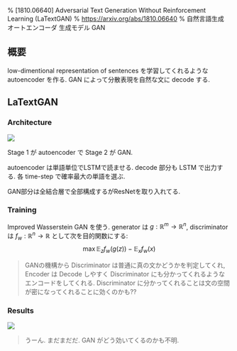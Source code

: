 % [1810.06640] Adversarial Text Generation Without Reinforcement Learning (LaTextGAN)
% https://arxiv.org/abs/1810.06640
% 自然言語生成 オートエンコーダ 生成モデル GAN

## 概要

low-dimentional representation of sentences を学習してくれるような autoencoder を作る.
GAN によって分散表現を自然な文に decode する.

## LaTextGAN

### Architecture

![](https://i.imgur.com/uEj2x9p.png)

Stage 1 が autoencoder で Stage 2 が GAN.

autoencoder は単語単位でLSTMで読ませる.
decode 部分も LSTM で出力する. 各 time-step で確率最大の単語を選ぶ.

GAN部分は全結合層で全部構成するがResNetを取り入れてる.

### Training

Improved Wasserstein GAN を使う.
generator は $g : \mathbb R^m \to \mathbb R^n$,
discriminator は $f_w : \mathbb R^n \to \mathbb R$ として次を目的関数にする:
$$\max \mathbb{E}_z f_w(g(z)) - \mathbb{E}_x f_w(x)$$

> GANの機構から Discriminator は普通に真の文かどうかを判定してくれ,
> Encoder は Decode しやすく Discriminator にも分かってくれるようなエンコードをしてくれる.
> Discriminator に分かってくれることは文の空間が密になってくれることに効くのかも??

### Results

![](https://i.imgur.com/o8M5UIT.png)

> うーん.
> まだまだだ.
> GAN がどう効いてくるのかも不明.

